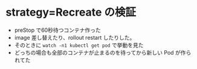# strategy=Recreate の検証

- preStop で60秒待つコンテナ作った
- image 差し替えたり、rollout restart したりした。
- そのときに `watch -n1 kubectl get pod` で挙動を見た
- どっちの場合も全部のコンテナが止まるのを待ってから新しい Pod が作られてた
